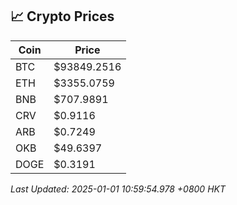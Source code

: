 ## 📈 Crypto Prices

| Coin | Price |
| ---- | ----- |
| BTC | $93849.2516 |
| ETH | $3355.0759 |
| BNB | $707.9891 |
| CRV | $0.9116 |
| ARB | $0.7249 |
| OKB | $49.6397 |
| DOGE | $0.3191 |

_Last Updated: 2025-01-01 10:59:54.978 +0800 HKT_